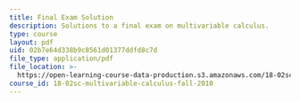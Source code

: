 ```yaml
---
title: Final Exam Solution
description: Solutions to a final exam on multivariable calculus.
type: course
layout: pdf
uid: 02b7e64d338b9c8561d01377ddfd8c7d
file_type: application/pdf
file_location: >-
  https://open-learning-course-data-production.s3.amazonaws.com/18-02sc-multivariable-calculus-fall-2010/02b7e64d338b9c8561d01377ddfd8c7d_MIT18_02SC_finalexamsol.pdf
course_id: 18-02sc-multivariable-calculus-fall-2010
---
```

